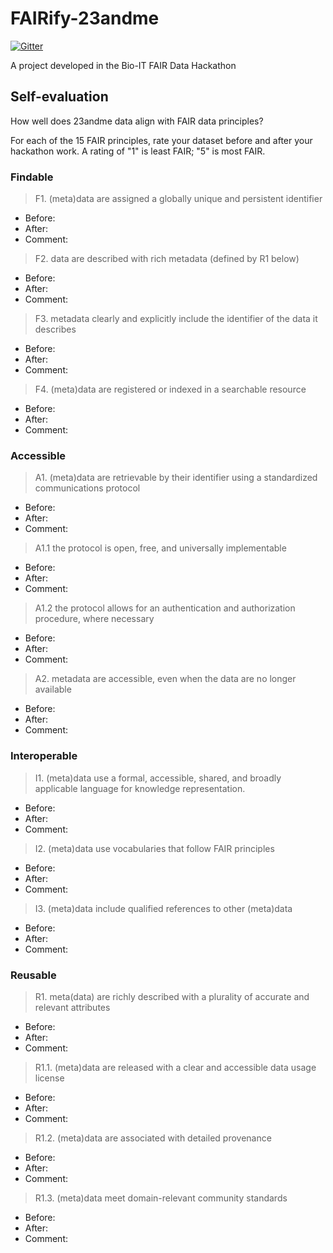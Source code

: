 # FAIRify-23andme
[![Gitter](https://badges.gitter.im/bioithackathons/project-2.svg)](https://gitter.im/bioithackathons/project-2)

A project developed in the Bio-IT FAIR Data Hackathon

## Self-evaluation
How well does 23andme data align with FAIR data principles?  

For each of the 15 FAIR principles, rate your dataset before and after your hackathon work.  A rating of "1" is least FAIR; "5" is most FAIR.

### Findable
> F1. (meta)data are assigned a globally unique and persistent identifier
* Before: 
* After:
* Comment: 

> F2. data are described with rich metadata (defined by R1 below)
* Before: 
* After:
* Comment: 

> F3. metadata clearly and explicitly include the identifier of the data it describes
* Before: 
* After:
* Comment: 

> F4. (meta)data are registered or indexed in a searchable resource
* Before: 
* After:
* Comment: 

### Accessible
> A1. (meta)data are retrievable by their identifier using a standardized communications protocol
* Before: 
* After:
* Comment: 

> A1.1 the protocol is open, free, and universally implementable
* Before: 
* After:
* Comment: 

> A1.2 the protocol allows for an authentication and authorization procedure, where necessary
* Before: 
* After:
* Comment: 

> A2. metadata are accessible, even when the data are no longer available
* Before: 
* After:
* Comment: 

### Interoperable
> I1. (meta)data use a formal, accessible, shared, and broadly applicable language for knowledge representation.
* Before: 
* After:
* Comment: 

> I2. (meta)data use vocabularies that follow FAIR principles
* Before: 
* After:
* Comment: 

> I3. (meta)data include qualified references to other (meta)data
* Before: 
* After:
* Comment: 

### Reusable
> R1. meta(data) are richly described with a plurality of accurate and relevant attributes
* Before: 
* After:
* Comment: 

> R1.1. (meta)data are released with a clear and accessible data usage license
* Before: 
* After:
* Comment: 

> R1.2. (meta)data are associated with detailed provenance
* Before: 
* After:
* Comment: 

> R1.3. (meta)data meet domain-relevant community standards
* Before: 
* After:
* Comment: 

